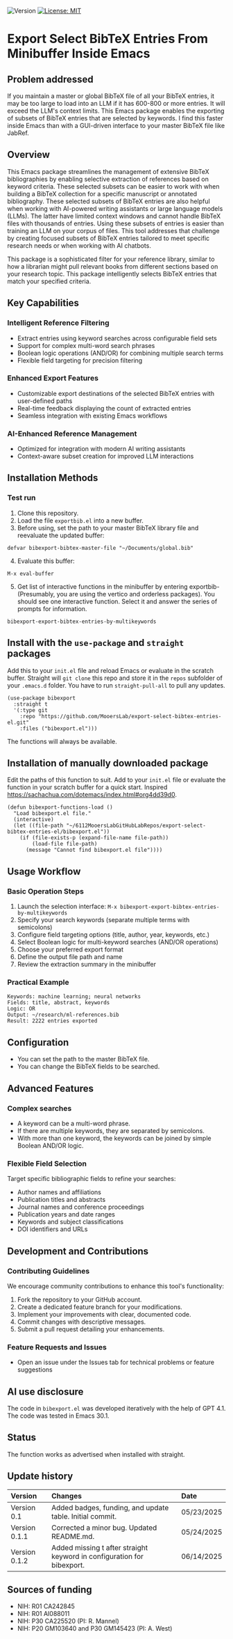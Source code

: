 ![Version](https://img.shields.io/static/v1?label=export-select-bibtex-entries&message=0.1.1&color=brightcolor)
[![License: MIT](https://img.shields.io/badge/License-MIT-blue.svg)](https://opensource.org/licenses/MIT)

# Export Select BibTeX Entries From Minibuffer Inside Emacs

## Problem addressed

If you maintain a master or global BibTeX file of all your BibTeX entries, it may be too large to load into an LLM if it has 600-800 or more entries.
It will exceed the LLM's context limits.
This Emacs package enables the exporting of subsets of BibTeX entries that are selected by keywords.
I find this faster inside Emacs than with a GUI-driven interface to your master BibTeX file like JabRef.


## Overview

This Emacs package streamlines the management of extensive BibTeX bibliographies by enabling selective extraction of references based on keyword criteria. 
These selected subsets can be easier to work with when building a BibTeX collection for a specific manuscript or annotated bibliography.
These selected subsets of BibTeX entries are also helpful when working with AI-powered writing assistants or large language models (LLMs).
The latter have limited context windows and cannot handle BibTeX files with thousands of entries.
Using these subsets of entries is easier than training an LLM on your corpus of files.
This tool addresses that challenge by creating focused subsets of BibTeX entries tailored to meet specific research needs or when working with AI chatbots.

This package is a sophisticated filter for your reference library, similar to how a librarian might pull relevant books from different sections based on your research topic.
This package intelligently selects BibTeX entries that match your specified criteria.

## Key Capabilities

### Intelligent Reference Filtering
- Extract entries using keyword searches across configurable field sets
- Support for complex multi-word search phrases
- Boolean logic operations (AND/OR) for combining multiple search terms
- Flexible field targeting for precision filtering

### Enhanced Export Features
- Customizable export destinations of the selected BibTeX entries with user-defined paths
- Real-time feedback displaying the count of extracted entries
- Seamless integration with existing Emacs workflows

### AI-Enhanced Reference Management
- Optimized for integration with modern AI writing assistants
- Context-aware subset creation for improved LLM interactions


## Installation Methods

### Test run
1. Clone this repository.
2. Load the file `exportbib.el` into a new buffer.
3. Before using, set the path to your master BibTeX library file and reevaluate the updated buffer:

```emacs-lisp
defvar bibexport-bibtex-master-file "~/Documents/global.bib"
```

4. Evaluate this buffer:

```emacs-lisp
M-x eval-buffer
```

5. Get list of interactive functions in the minibuffer by entering exportbib-  (Presumably, you are using the vertico and orderless packages).
You should see one interactive function. Select it and answer the series of prompts for information.

```emacs-lisp
bibexport-export-bibtex-entries-by-multikeywords
```

## Install with the `use-package` and `straight` packages

Add this to your `init.el` file and reload Emacs or evaluate in the scratch buffer.
Straight will `git clone` this repo and store it in the `repos` subfolder of your `.emacs.d` folder.
You have to run `straight-pull-all` to pull any updates.

```elisp
(use-package bibexport
  :straight t
  '(:type git  
    :repo "https://github.com/MooersLab/export-select-bibtex-entries-el.git"  
    :files ("bibexport.el")))
```
The functions will always be available.


## Installation of manually downloaded package

Edit the paths of this function to suit.
Add to your `init.el` file or evaluate the function in your scratch buffer for a quick start.
Inspired https://sachachua.com/dotemacs/index.html#org4dd39d0.

```elisp
(defun bibexport-functions-load ()  
  "Load bibexport.el file."  
  (interactive)  
  (let ((file-path "~/6112MooersLabGitHubLabRepos/export-select-bibtex-entries-el/bibexport.el"))  
    (if (file-exists-p (expand-file-name file-path))  
        (load-file file-path)  
      (message "Cannot find bibexport.el file"))))
```

## Usage Workflow

### Basic Operation Steps
1. Launch the selection interface: `M-x bibexport-export-bibtex-entries-by-multikeywords`
2. Specify your search keywords (separate multiple terms with semicolons)
3. Configure field targeting options (title, author, year, keywords, etc.)
4. Select Boolean logic for multi-keyword searches (AND/OR operations)
5. Choose your preferred export format
6. Define the output file path and name
7. Review the extraction summary in the minibuffer

### Practical Example
```
Keywords: machine learning; neural networks
Fields: title, abstract, keywords
Logic: OR
Output: ~/research/ml-references.bib
Result: 2222 entries exported
```
## Configuration

- You can set the path to the master BibTeX file.
- You can change the BibTeX fields to be searched.

## Advanced Features

### Complex searches
- A keyword can be a multi-word phrase.
- If there are multiple keywords, they are separated by semicolons.
- With more than one keyword, the keywords can be joined by simple Boolean AND/OR logic.
  
### Flexible Field Selection
Target specific bibliographic fields to refine your searches:
- Author names and affiliations
- Publication titles and abstracts
- Journal names and conference proceedings
- Publication years and date ranges
- Keywords and subject classifications
- DOI identifiers and URLs

## Development and Contributions

### Contributing Guidelines
We encourage community contributions to enhance this tool's functionality:
1. Fork the repository to your GitHub account.
2. Create a dedicated feature branch for your modifications.
3. Implement your improvements with clear, documented code.
4. Commit changes with descriptive messages.
5. Submit a pull request detailing your enhancements.

### Feature Requests and Issues
- Open an issue under the Issues tab for technical problems or feature suggestions

## AI use disclosure

The code in `bibexport.el` was developed iteratively with the help of GPT 4.1.
The code was tested in Emacs 30.1.

## Status
The function works as advertised when installed with straight.


## Update history
|Version      | Changes                                                                                                                                                                         | Date                 |
|:-----------|:------------------------------------------------------------------------------------------------------------------------------------------|:--------------------|
| Version 0.1 |   Added badges, funding, and update table.  Initial commit.                                                                                                                | 05/23/2025  |
| Version 0.1.1 | Corrected a minor bug. Updated README.md.                                                                                                                            |05/24/2025 |
| Version 0.1.2 | Added missing t after straight keyword in configuration for bibexport.                                                                                           |06/14/2025  |

## Sources of funding
- NIH: R01 CA242845
- NIH: R01 AI088011
- NIH: P30 CA225520 (PI: R. Mannel)
- NIH: P20 GM103640 and P30 GM145423 (PI: A. West)
